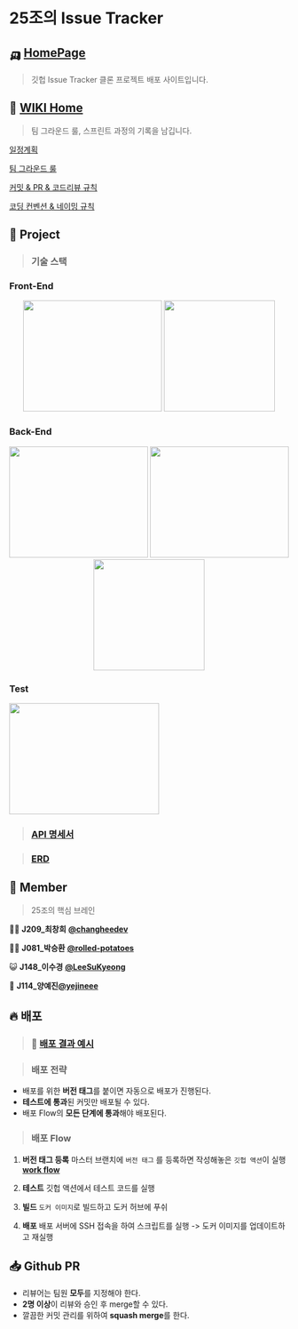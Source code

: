 # 25조의 Issue Tracker

## 🛺 [HomePage](http://49.50.172.69)
> 깃헙 Issue Tracker 클론 프로젝트 배포 사이트입니다.

## 📖 [WIKI Home](https://github.com/boostcamp-2020/IssueTracker-25/wiki)
> 팀 그라운드 룰, 스프린트 과정의 기록을 남깁니다.


[일정계획](https://github.com/boostcamp-2020/IssueTracker-25/wiki/%EC%9D%BC%EC%A0%95-%EA%B3%84%ED%9A%8D)

[팀 그라운드 룰](https://github.com/boostcamp-2020/IssueTracker-25/wiki/%ED%8C%80%ED%94%84%EB%A1%9C%EC%A0%9D%ED%8A%B8-%EA%B7%B8%EB%9D%BC%EC%9A%B4%EB%93%9C-%EB%A3%B0)

[커밋 & PR & 코드리뷰 규칙](https://github.com/boostcamp-2020/IssueTracker-25/wiki/%EC%BB%A4%EB%B0%8B,-PR,-%EC%BD%94%EB%93%9C%EB%A6%AC%EB%B7%B0-%EB%A3%B0)

[코딩 컨벤션 & 네이밍 규칙](https://github.com/boostcamp-2020/IssueTracker-25/wiki/%EC%BD%94%EB%94%A9-%EC%BB%A8%EB%B2%A4%EC%85%98-&-%EB%84%A4%EC%9D%B4%EB%B0%8D-%EA%B7%9C%EC%B9%99)

## 📌 Project
> ### 기술 스택
### Front-End
<p align="center">
<img width="250" height="200" src="https://user-images.githubusercontent.com/44409642/97563378-4d20b280-1a26-11eb-9da6-537f55b37718.png"/>
<img width="200" height="200" src="https://user-images.githubusercontent.com/44409642/97563380-4e51df80-1a26-11eb-880a-e8839c453956.png"/>

### Back-End
<p align="center">
<Img  width="250" height="200" src="https://user-images.githubusercontent.com/44409642/97563827-041d2e00-1a27-11eb-8331-64681489f8fe.png"/>
<Img  width="250" height="200" src="https://user-images.githubusercontent.com/44409642/97563829-054e5b00-1a27-11eb-851c-185099d08247.png"/>
<Img  width="200" height="200" src="https://user-images.githubusercontent.com/44409642/97563831-067f8800-1a27-11eb-85ab-0fd8d6eca3bc.png"/>
</p>

### Test 
<Img width='270' height='200' src="https://user-images.githubusercontent.com/44409642/97564024-49416000-1a27-11eb-9750-577ccf3db88a.png"/>


> ### [API 명세서](https://github.com/boostcamp-2020/IssueTracker-25/wiki/API-%EB%AA%85%EC%84%B8%EC%84%9C)


> ### [ERD](https://github.com/boostcamp-2020/IssueTracker-25/wiki/ERD)





## 👬 Member
> 25조의 핵심 브레인

👨‍🏫 **J209_최창희** [**@changheedev**](https://github.com/changheedev)

👨‍🌾 **J081_박승환** [**@rolled-potatoes**](https://github.com/rolled-potatoes)

😺 **J148_이수경** [**@LeeSuKyeong**](https://github.com/LeeSuKyeong)

🐑 **J114_양예진**[**@yejineee**](https://github.com/yejineee)

## 🔥 배포
> ### 🔗 [배포 결과 예시](https://github.com/boostcamp-2020/IssueTracker-25/runs/1324874733?check_suite_focus=true)

> ### 배포 전략
- 배포를 위한 **버전 태그**를 붙이면 자동으로 배포가 진행된다.
- **테스트에 통과**된 커밋만 배포될 수 있다.
- 배포 Flow의 **모든 단계에 통과**해야 배포된다.
> ### 배포 Flow
1. **버전 태그 등록**
마스터 브랜치에 `버전 태그` 를 등록하면 작성해놓은 `깃헙 액션`이 실행 
[**work flow**](https://github.com/boostcamp-2020/IssueTracker-25/blob/master/.github/workflows/deploy.yml)

2. **테스트**
깃헙 액션에서 테스트 코드를 실행

3. **빌드**
`도커 이미지`로 빌드하고 도커 허브에 푸쉬

4. **배포** 
배포 서버에 SSH 접속을 하여 스크립트를 실행
-> 도커 이미지를 업데이트하고 재실행


## 📥 Github PR 

- 리뷰어는 팀원 **모두**를 지정해야 한다. 
- **2명 이상**이 리뷰와 승인 후 merge할 수 있다.
- 깔끔한 커밋 관리를 위하여 **squash merge**를 한다.

